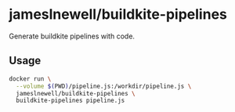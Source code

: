 # jameslnewell/buildkite-pipelines

Generate buildkite pipelines with code.

## Usage

```bash
docker run \
  --volume $(PWD)/pipeline.js:/workdir/pipeline.js \
  jameslnewell/buildkite-pipelines \
  buildkite-pipelines pipeline.js
```
